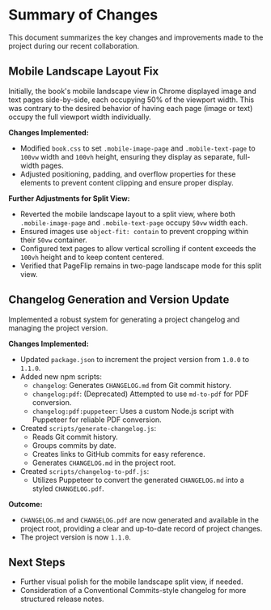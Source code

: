 # Summary of Changes

This document summarizes the key changes and improvements made to the project during our recent collaboration.

## Mobile Landscape Layout Fix

Initially, the book's mobile landscape view in Chrome displayed image and text pages side-by-side, each occupying 50% of the viewport width. This was contrary to the desired behavior of having each page (image or text) occupy the full viewport width individually.

**Changes Implemented:**
- Modified `book.css` to set `.mobile-image-page` and `.mobile-text-page` to `100vw` width and `100vh` height, ensuring they display as separate, full-width pages.
- Adjusted positioning, padding, and overflow properties for these elements to prevent content clipping and ensure proper display.

**Further Adjustments for Split View:**
- Reverted the mobile landscape layout to a split view, where both `.mobile-image-page` and `.mobile-text-page` occupy `50vw` width each.
- Ensured images use `object-fit: contain` to prevent cropping within their `50vw` container.
- Configured text pages to allow vertical scrolling if content exceeds the `100vh` height and to keep content centered.
- Verified that PageFlip remains in two-page landscape mode for this split view.

## Changelog Generation and Version Update

Implemented a robust system for generating a project changelog and managing the project version.

**Changes Implemented:**
- Updated `package.json` to increment the project version from `1.0.0` to `1.1.0`.
- Added new npm scripts:
    - `changelog`: Generates `CHANGELOG.md` from Git commit history.
    - `changelog:pdf`: (Deprecated) Attempted to use `md-to-pdf` for PDF conversion.
    - `changelog:pdf:puppeteer`: Uses a custom Node.js script with Puppeteer for reliable PDF conversion.
- Created `scripts/generate-changelog.js`:
    - Reads Git commit history.
    - Groups commits by date.
    - Creates links to GitHub commits for easy reference.
    - Generates `CHANGELOG.md` in the project root.
- Created `scripts/changelog-to-pdf.js`:
    - Utilizes Puppeteer to convert the generated `CHANGELOG.md` into a styled `CHANGELOG.pdf`.

**Outcome:**
- `CHANGELOG.md` and `CHANGELOG.pdf` are now generated and available in the project root, providing a clear and up-to-date record of project changes.
- The project version is now `1.1.0`.

## Next Steps

- Further visual polish for the mobile landscape split view, if needed.
- Consideration of a Conventional Commits-style changelog for more structured release notes.